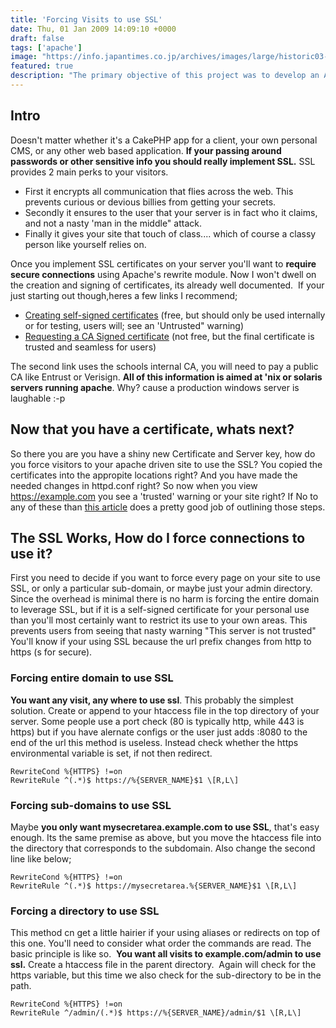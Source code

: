 ```yaml
---
title: 'Forcing Visits to use SSL'
date: Thu, 01 Jan 2009 14:09:10 +0000
draft: false
tags: ['apache']
image: "https://info.japantimes.co.jp/archives/images/large/historic03-02.jpg"
featured: true
description: "The primary objective of this project was to develop an AI-driven assistive tool for Japanese newspapers. This tool focuses on automating the placement of content on newspaper pages, thereby enhancing the efficiency and optimizing the quality of the layout design process within the Japanese market."
---
```


Intro
-----

Doesn't matter whether it's a CakePHP app for a client, your own personal CMS, or any other web based application. **If your passing around passwords or other sensitive info you should really implement SSL.** SSL provides 2 main perks to your visitors.

*   First it encrypts all communication that flies across the web. This prevents curious or devious billies from getting your secrets.
*   Secondly it ensures to the user that your server is in fact who it claims, and not a nasty 'man in the middle" attack.
*   Finally it gives your site that touch of class.... which of course a classy person like yourself relies on.

Once you implement SSL certificates on your server you'll want to **require secure connections** using Apache's rewrite module. Now I won't dwell on the creation and signing of certificates, its already well documented.  If your just starting out though,heres a few links I recommend;

*   [Creating self-signed certificates](http://www.tc.umn.edu/~brams006/selfsign.html "Creating and Signing your own SSL Certificate") (free, but should only be used internally or for testing, users will; see an 'Untrusted" warning)
*   [Requesting a CA Signed certificate](http://www.google.com/url?sa=t&source=web&ct=res&cd=10&url=http%3A%2F%2Fwww.lsu.edu%2Fpki%2FSSL_Certificate_Apache.pdf&ei=Z8FcSbDRGaCY8gTdk7GHDQ&usg=AFQjCNELddGd6jW1_Dv1X-CaocEVa4rV2A&sig2=FQMNaM_RlhngJW3MSYiQzw "Generating a Certificate Signing Request") (not free, but the final certificate is trusted and seamless for users)

The second link uses the schools internal CA, you will need to pay a public CA like Entrust or Verisign. **All of this information is aimed at 'nix or solaris servers running apache**. Why? cause a production windows server is laughable :-p

Now that you have a certificate, whats next?
--------------------------------------------

So there you are you have a shiny new Certificate and Server key, how do you force visitors to your apache driven site to use the SSL? You copied the certificates into the appropite locations right? And you have made the needed changes in httpd.conf right? So now when you view https://example.com you see a 'trusted' warning or your site right? If No to any of these than [this article](http://www.sitepoint.com/article/securing-apache-2-server-ssl/ "Securing Apcche Server with SSL") does a pretty good job of outlining those steps.

The SSL Works, How do I force connections to use it?
----------------------------------------------------

First you need to decide if you want to force every page on your site to use SSL, or only a particular sub-domain, or maybe just your admin directory.  Since the overhead is minimal there is no harm is forcing the entire domain to leverage SSL, but if it is a self-signed certificate for your personal use than you'll most certainly want to restrict its use to your own areas. This prevents users from seeing that nasty warning "This server is not trusted" You'll know if your using SSL because the url prefix changes from http to https (s for secure).

### Forcing entire domain to use SSL

**You want any visit, any where to use ssl**. This probably the simplest solution. Create or append to your htaccess file in the top directory of your server. Some people use a port check (80 is typically http, while 443 is https) but if you have alernate configs or the user just adds :8080 to the end of the url this method is useless. Instead check whether the https environmental variable is set, if not then redirect.

```
RewriteCond %{HTTPS} !=on
RewriteRule ^(.*)$ https://%{SERVER_NAME}$1 \[R,L\]
```

### Forcing sub-domains to use SSL

Maybe **you only want mysecretarea.example.com to use SSL**, that's easy enough. Its the same premise as above, but you move the htaccess file into the directory that corresponds to the subdomain. Also change the second line like below;

```
RewriteCond %{HTTPS} !=on
RewriteRule ^(.*)$ https://mysecretarea.%{SERVER_NAME}$1 \[R,L\]
```

### Forcing a directory to use SSL

This method cn get a little hairier if your using aliases or redirects on top of this one. You'll need to consider what order the commands are read. The basic principle is like so.  **You want all visits to example.com/admin to use ssl.** Create a htaccess file in the parent directory.  Again will check for the https variable, but this time we also check for the sub-directory to be in the path.

```
RewriteCond %{HTTPS} !=on
RewriteRule ^/admin/(.*)$ https://%{SERVER_NAME}/admin/$1 \[R,L\]
```
